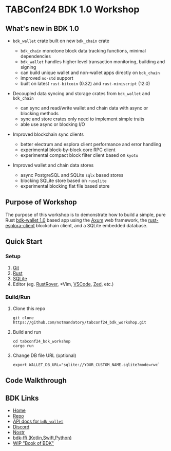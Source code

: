 # TABConf24 BDK 1.0 Workshop

## What's new in BDK 1.0

* `bdk_wallet` crate built on new `bdk_chain` crate
  * `bdk_chain` monotone block data tracking functions, minimal dependencies
  * `bdk_wallet` handles higher level transaction monitoring, building and signing
  * can build unique wallet and non-wallet apps directly on `bdk_chain`
  * improved `no-std` support
  * built on latest `rust-bitcoin` (0.32) and `rust-miniscript` (12.0)

* Decoupled data syncing and storage crates from `bdk_wallet` and `bdk_chain`
  * can sync and read/write wallet and chain data with async or blocking methods
  * sync and store crates only need to implement simple traits
  * able use async or blocking I/O

* Improved blockchain sync clients
  * better electrum and esplora client performance and error handling
  * experimental block-by-block core RPC client
  * experimental compact block filter client based on `kyoto`

* Improved wallet and chain data stores
  * async PostgreSQL and SQLite `sqlx` based stores
  * blocking SQLite store based on `rusqlite`
  * experimental blocking flat file based store

## Purpose of Workshop

The purpose of this workshop is to demonstrate how to build a simple, pure Rust [bdk-wallet 1.0](https://github.com/bitcoindevkit/bdk/releases) based app using the [Axum](https://github.com/tokio-rs/axum) web framework, the [rust-esplora-client](https://github.com/bitcoindevkit/rust-esplora-client) blockchain client, and a SQLite embedded database.

## Quick Start

### Setup

1. [Git](https://github.com/git-guides/install-git)
2. [Rust](https://www.rust-lang.org/tools/install)
3. [SQLite](https://medium.com/@techwithjulles/part-5-how-to-install-sqlite-on-your-machine-windows-linux-and-mac-simple-version-f05b7963b6cd)
4. Editor (eg. [RustRover](https://www.jetbrains.com/rust/), *Vim, [VSCode](https://code.visualstudio.com/docs/languages/rust), [Zed](https://zed.dev/), etc.)

### Build/Run

1. Clone this repo
   ```
   git clone https://github.com/notmandatory/tabconf24_bdk_workshop.git
   ```
2. Build and run
   ```
   cd tabconf24_bdk_workshop
   cargo run
   ```
3. Change DB file URL (optional)
   ```aiignore
   export WALLET_DB_URL="sqlite://YOUR_CUSTOM_NAME.sqlite?mode=rwc`
   ```

## Code Walkthrough



## BDK Links

* [Home](https://bitcoindevkit.org)
* [Repo](https://github.com/bitcoindevkit/bdk)
* [API docs for `bdk_wallet`](https://docs.rs/bdk_wallet/latest/bdk_wallet/)
* [Discord](https://discord.gg/dstn4dQ)
* [Nostr](https://primal.net/p/npub13dk3dke4zm9vdkucm7f6vv7vhqgkevgg3gju9kr2wzumz7nrykdq0dgnvc)
* [bdk-ffi (Kotlin,Swift,Python)](https://github.com/bitcoindevkit/bdk-ffi)
* [WIP "Book of BDK"](https://bitcoindevkit.github.io/book-of-bdk/)

